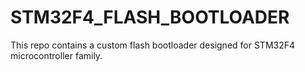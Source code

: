 # STM32F4_FLASH_BOOTLOADER
This repo contains a custom flash bootloader designed for STM32F4 microcontroller family.
